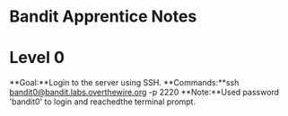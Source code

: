 # Bandit Apprentice Notes

# Level 0
**Goal:**Login to the server using SSH.
**Commands:**ssh bandit0@bandit.labs.overthewire.org -p 2220
**Note:**Used password 'bandit0' to login and reachedthe terminal prompt.
